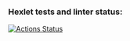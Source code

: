 ### Hexlet tests and linter status:
[![Actions Status](https://github.com/Max8583/php-project-lvl1/workflows/hexlet-check/badge.svg)](https://github.com/Max8583/php-project-lvl1/actions)
